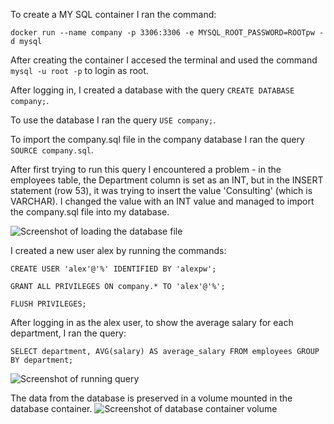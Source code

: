 To create a MY SQL container I ran the command: 

```docker run --name company -p 3306:3306 -e MYSQL_ROOT_PASSWORD=ROOTpw -d mysql```

After creating the container I accesed the terminal and used the command ```mysql -u root -p``` to login as root.

After logging in, I created a database with the query ```CREATE DATABASE company;```.

To use the database I ran the query ```USE company;```.

To import the company.sql file in the company database I ran the query ```SOURCE company.sql```.

After first trying to run this query I encountered a problem -  in the employees table, the Department column is set as an INT, but in the INSERT statement (row 53), it was trying to insert the value 'Consulting' (which is VARCHAR).
I changed the value with an INT value and managed to import the company.sql file into my database.

![Screenshot of loading the database file](https://github.com/alexandru-urlateanu/DevOps-Internship-Tasks/blob/main/3-database/sql1.png?raw=true)

I created a new user alex by running the commands:

```CREATE USER 'alex'@'%' IDENTIFIED BY 'alexpw';```

```GRANT ALL PRIVILEGES ON company.* TO 'alex'@'%';```

```FLUSH PRIVILEGES;```

After logging in as the alex user, to show the average salary for each department, I ran the query:

```SELECT department, AVG(salary) AS average_salary FROM employees GROUP BY department;```

![Screenshot of running query](https://github.com/alexandru-urlateanu/DevOps-Internship-Tasks/blob/main/3-database/sql2.png?raw=true)

The data from the database is preserved in a volume mounted in the database container.
![Screenshot of database container volume](https://github.com/alexandru-urlateanu/DevOps-Internship-Tasks/blob/main/3-database/sql%20volume.png?raw=true)
